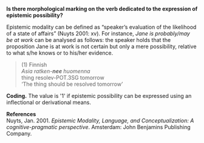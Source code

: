 **Is there morphological marking on the verb dedicated to the expression of epistemic possibility?** 

Epistemic modality can be defined as “speaker’s evaluation of the likelihood of a state of affairs” (Nuyts 2001: xv). For instance, *Jane is probably/may be at work* can be analysed as follows: the speaker holds that the proposition Jane is at work is not certain but only a mere possibility, relative to what s/he knows or to his/her evidence.

>(1) Finnish<br/>
>*Asia  ratken-**nee**  huomenna*<br/>
>thing resolev-POT.3SG tomorrow<br/>
>‘The thing should be resolved tomorrow’ 

**Coding.** The value is '1' if epistemic possibility can be expressed using an inflectional or derivational means.

**References**<br/>
Nuyts, Jan. 2001. *Epistemic Modality, Language, and Conceptualization: A cognitive-pragmatic perspective*. Amsterdam: John Benjamins Publishing Company.

